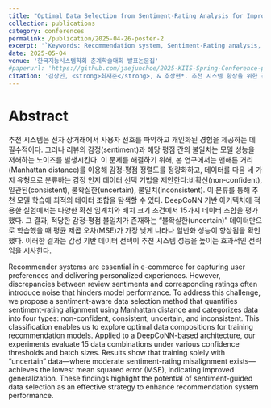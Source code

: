 ```yaml
---
title: "Optimal Data Selection from Sentiment-Rating Analysis for Improving Recommendation Systems"
collection: publications
category: conferences
permalink: /publication/2025-04-26-poster-2
excerpt: '`Keywords: Recommendation system, Sentiment-Rating analysis, Oprimal data selection, Deep Cooperative Neural Networks(DeepCoNN)`'
date: 2025-05-04
venue: '한국지능시스템학회 춘계학술대회 발표논문집'
#paperurl: 'https://github.com/jaejunchoe/2025-KIIS-Spring-Conference-pp.223-224'
citation: '김상민, <strong>최재준</strong>, & 추상현*. 추천 시스템 향상을 위한 감정-평점 분석 기반 최적 데이터 선별. 한국지능시스템학회 춘계학술대회 발표논문집, 2025, 제35권 1호, pp. 223-224.'
---
```


# Abstract
추천 시스템은 전자 상거래에서 사용자 선호를 파악하고 개인화된 경험을 제공하는 데 필수적이다. 그러나 리뷰의 감정(sentiment)과 해당 평점 간의 불일치는 모델 성능을 저해하는 노이즈를 발생시킨다. 이 문제를 해결하기 위해, 본 연구에서는 맨해튼 거리(Manhattan distance)를 이용해 감정‑평점 정렬도를 정량화하고, 데이터를 다음 네 가지 유형으로 분류하는 감정 인지 데이터 선택 기법을 제안한다:비확신(non‑confident), 일관된(consistent), 불확실한(uncertain), 불일치(inconsistent). 이 분류를 통해 추천 모델 학습에 최적의 데이터 조합을 탐색할 수 있다. DeepCoNN 기반 아키텍처에 적용한 실험에서는 다양한 확신 임계치와 배치 크기 조건에서 15가지 데이터 조합을 평가했다. 그 결과, 적당한 감정‑평점 불일치가 존재하는 “불확실한(uncertain)” 데이터만으로 학습했을 때 평균 제곱 오차(MSE)가 가장 낮게 나타나 일반화 성능이 향상됨을 확인했다. 이러한 결과는 감정 기반 데이터 선택이 추천 시스템 성능을 높이는 효과적인 전략임을 시사한다. <br/>


Recommender systems are essential in e-commerce for capturing user preferences and delivering personalized experiences. However, discrepancies between review sentiments and corresponding ratings often introduce noise that hinders model performance. To address this challenge, we propose a sentiment-aware data selection method that quantifies sentiment-rating alignment using Manhattan distance and categorizes data into four types: non-confident, consistent, uncertain, and inconsistent. This classification enables us to explore optimal data compositions for training recommendation models. Applied to a DeepCoNN-based architecture, our experiments evaluate 15 data combinations under various confidence thresholds and batch sizes. Results show that training solely with “uncertain” data—where moderate sentiment-rating misalignment exists— achieves the lowest mean squared error (MSE), indicating improved generalization. These findings highlight the potential of sentiment-guided data selection as an effective strategy to enhance recommendation system performance.

<br/>


